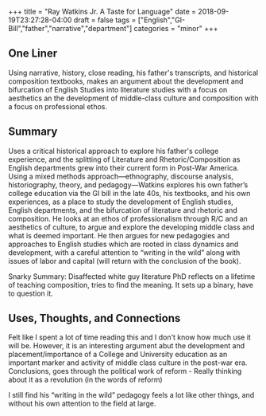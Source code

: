 +++
title = "Ray Watkins Jr. A Taste for Language"
date = 2018-09-19T23:27:28-04:00
draft = false
tags = ["English","GI-Bill","father","narrative","department"]
categories = "minor"
+++
## One Liner
Using narrative, history, close reading, his father's transcripts, and historical composition textbooks, makes an argument about the development and bifurcation of English Studies into literature studies with a focus on aesthetics an the development of middle-class culture and composition with a focus on professional ethos.

## Summary
Uses a critical historical approach to explore his father's college experience, and the splitting of Literature and Rhetoric/Composition as English departments grew into their current form in Post-War America. Using a mixed methods approach—ethnography, discourse analysis, historiography, theory, and pedagogy—Watkins explores his own father’s college education via the GI bill in the late 40s, his textbooks, and his own experiences, as a place to study the development of English studies, English departments, and the bifurcation of literature and rhetoric and composition. He looks at an ethos of professionalism through R/C and an aesthetics of culture, to argue and explore the developing middle class and what is deemed important. He then argues for new pedagogies and approaches to English studies which are rooted in class dynamics and development, with a careful attention to “writing in the wild” along with issues of labor and capital (will return with the conclusion of the book).

Snarky Summary: Disaffected white guy literature PhD reflects on a lifetime of teaching composition, tries to find the meaning. It sets up a binary, have to question it.

## Uses, Thoughts, and Connections
Felt like I spent a lot of time reading this and I don't know how much use it will be. However, it is an interesting argument abut the development and placement/importance of a College and University education as an important marker and activity of middle class culture in the post-war era.
Conclusions, goes through the political work of reform - Really thinking about it as a revolution (in the words of reform)

I still find his “writing in the wild” pedagogy feels a lot like other things, and without his own attention to the field at large.
